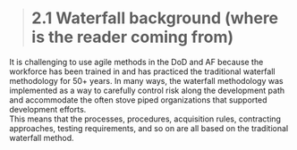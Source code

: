 > # **2.1** Waterfall background (where is the reader coming from)

It is challenging to use agile methods in the DoD and AF because the workforce has been trained in and has practiced the traditional 
waterfall methodology for 50+ years.  In many ways, the waterfall methodology was implemented as a way to carefully control risk along 
the development path and accommodate the often stove piped organizations that supported development efforts.  
This means that the processes, procedures, acquisition rules, contracting approaches, testing requirements, and so on are all based on the 
traditional waterfall method.